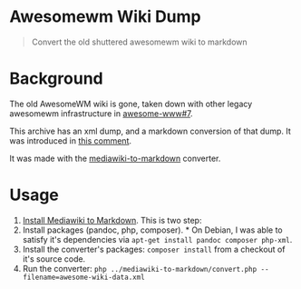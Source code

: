 # Awesomewm Wiki Dump

> Convert the old shuttered awesomewm wiki to markdown

# Background

The old AwesomeWM wiki is gone, taken down with other legacy awesomewm infrastructure in [awesome-www#7](https://github.com/awesomeWM/awesome-www/issues/7).

This archive has an xml dump, and a markdown conversion of that dump. It was introduced in [this comment](https://github.com/awesomeWM/awesome-www/issues/7#issuecomment-244820814).

It was made with the [mediawiki-to-markdown](https://github.com/philipashlock/mediawiki-to-markdown) converter.

# Usage

1. [Install Mediawiki to Markdown](https://github.com/philipashlock/mediawiki-to-markdown#installation). This is two step:
  1. Install packages (pandoc, php, composer).
    * On Debian, I was able to satisfy it's dependencies via `apt-get install pandoc composer php-xml`.
  1. Install the converter's packages: `composer install` from a checkout of it's source code.
1. Run the converter: `php ../mediawiki-to-markdown/convert.php --filename=awesome-wiki-data.xml`
